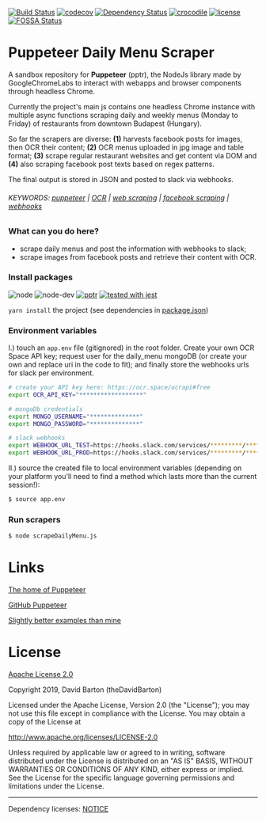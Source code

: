 [![Build Status](https://travis-ci.com/theDavidBarton/puppeteer-daily-menu-scraper.svg?branch=master)](https://travis-ci.com/theDavidBarton/puppeteer-daily-menu-scraper)
[![codecov](https://img.shields.io/codecov/c/github/theDavidBarton/puppeteer-daily-menu-scraper/master.svg)](https://codecov.io/gh/theDavidBarton/puppeteer-daily-menu-scraper)
[![Dependency Status](https://david-dm.org/theDavidBarton/puppeteer-daily-menu-scraper.svg)](https://david-dm.org/)
[![crocodile](https://img.shields.io/badge/crocodiles_in_the_basement-%F0%9F%90%8A_yes-orange.svg)](/lib)
[![license](https://img.shields.io/github/license/theDavidBarton/puppeteer-daily-menu-scraper.svg)](/LICENSE.md)
[![FOSSA Status](https://app.fossa.com/api/projects/git%2Bgithub.com%2FtheDavidBarton%2Fpuppeteer-daily-menu-scraper.svg?type=shield)](https://app.fossa.com/projects/git%2Bgithub.com%2FtheDavidBarton%2Fpuppeteer-daily-menu-scraper?ref=badge_shield)

# Puppeteer Daily Menu Scraper

A sandbox repository for **Puppeteer** (pptr), the NodeJs library made by GoogleChromeLabs to interact with webapps and browser components through headless Chrome.

Currently the project's main js contains one headless Chrome instance with multiple async functions scraping daily and weekly menus (Monday to Friday) of restaurants from downtown Budapest (Hungary).

So far the scrapers are diverse: **(1)** harvests facebook posts for images, then OCR their content; **(2)** OCR menus uploaded in jpg image and table format; **(3)** scrape regular restaurant websites and get content via DOM and **(4)** also scraping facebook post texts based on regex patterns.

The final output is stored in JSON and posted to slack via webhooks.

###### KEYWORDS: [puppeteer](https://github.com/search?q=puppeteer) | [OCR](https://github.com/search?q=ocr) | [web scraping](https://github.com/search?q=web+scraping) | [facebook scraping](https://github.com/search?q=facebook+scraping) | [webhooks](https://github.com/search?q=webhooks)


### What can you do here?

- scrape daily menus and post the information with webhooks to slack;
- scrape images from facebook posts and retrieve their content with OCR.

### Install packages

![node](https://img.shields.io/badge/node-%3E%3D7.6.0-green.svg)
![node-dev](https://img.shields.io/badge/node_(devDependencies)-%3E%3D10.15.3-green.svg)
[![pptr](https://img.shields.io/github/package-json/dependency-version/theDavidBarton/puppeteer-daily-menu-scraper/puppeteer.svg)](/package.json)
[![tested with jest](https://img.shields.io/static/v1.svg?label=tested%20with&message=jest&color=C21325)](https://github.com/facebook/jest)

`yarn install` the project (see dependencies in [package.json](/package.json))

### Environment variables

I.) touch an `app.env` file (gitignored) in the root folder. Create your own OCR Space API key; request user for the daily_menu mongoDB (or create your own and replace uri in the code to fit); and finally store the webhooks urls for slack per environment.

```bash
# create your API key here: https://ocr.space/ocrapi#free
export OCR_API_KEY="******************"

# mongoDb credentials
export MONGO_USERNAME="**************"
export MONGO_PASSWORD="**************"

# slack webhooks
export WEBHOOK_URL_TEST=https://hooks.slack.com/services/*********/*********/************************
export WEBHOOK_URL_PROD=https://hooks.slack.com/services/*********/*********/************************
```

II.) source the created file to local environment variables (depending on your platform you'll need to find a method which lasts more than the current session!):

```bash
$ source app.env
```

### Run scrapers

```bash
$ node scrapeDailyMenu.js
```

# Links

[The home of Puppeteer](https://pptr.dev)

[GitHub Puppeteer](https://github.com/GoogleChrome/puppeteer)

[Slightly better examples than mine](https://github.com/GoogleChromeLabs/puppeteer-examples)

# License

[Apache License 2.0](/LICENSE.md)

   Copyright 2019, David Barton (theDavidBarton)

Licensed under the Apache License, Version 2.0 (the "License");
you may not use this file except in compliance with the License.
You may obtain a copy of the License at

http://www.apache.org/licenses/LICENSE-2.0

Unless required by applicable law or agreed to in writing, software
distributed under the License is distributed on an "AS IS" BASIS,
WITHOUT WARRANTIES OR CONDITIONS OF ANY KIND, either express or implied.
See the License for the specific language governing permissions and
limitations under the License.

---

Dependency licenses: [NOTICE](/LICENSES.md)
